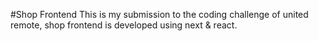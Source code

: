 #Shop Frontend
This is my submission to the coding challenge of united remote, shop frontend is developed using next & react.
